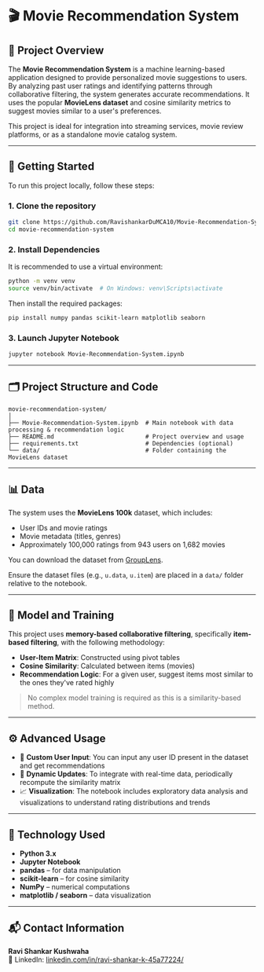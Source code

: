 # 🎬 Movie Recommendation System

## 📌 Project Overview

The **Movie Recommendation System** is a machine learning-based application designed to provide personalized movie suggestions to users. By analyzing past user ratings and identifying patterns through collaborative filtering, the system generates accurate recommendations. It uses the popular **MovieLens dataset** and cosine similarity metrics to suggest movies similar to a user's preferences.

This project is ideal for integration into streaming services, movie review platforms, or as a standalone movie catalog system.

---

## 🚀 Getting Started

To run this project locally, follow these steps:

### 1. Clone the repository

```bash
git clone https://github.com/RavishankarDuMCA10/Movie-Recommendation-System.git
cd movie-recommendation-system
```

### 2. Install Dependencies

It is recommended to use a virtual environment:

```bash
python -m venv venv
source venv/bin/activate  # On Windows: venv\Scripts\activate
```

Then install the required packages:

```bash
pip install numpy pandas scikit-learn matplotlib seaborn
```

### 3. Launch Jupyter Notebook

```bash
jupyter notebook Movie-Recommendation-System.ipynb
```

---

## 🗂️ Project Structure and Code

```
movie-recommendation-system/
│
├── Movie-Recommendation-System.ipynb  # Main notebook with data processing & recommendation logic
├── README.md                          # Project overview and usage
├── requirements.txt                   # Dependencies (optional)
└── data/                              # Folder containing the MovieLens dataset
```

---

## 📊 Data

The system uses the **MovieLens 100k** dataset, which includes:

- User IDs and movie ratings
- Movie metadata (titles, genres)
- Approximately 100,000 ratings from 943 users on 1,682 movies

You can download the dataset from [GroupLens](https://grouplens.org/datasets/movielens/100k/).

Ensure the dataset files (e.g., `u.data`, `u.item`) are placed in a `data/` folder relative to the notebook.

---

## 🧠 Model and Training

This project uses **memory-based collaborative filtering**, specifically **item-based filtering**, with the following methodology:

- **User-Item Matrix**: Constructed using pivot tables
- **Cosine Similarity**: Calculated between items (movies)
- **Recommendation Logic**: For a given user, suggest items most similar to the ones they've rated highly

> No complex model training is required as this is a similarity-based method.

---

## ⚙️ Advanced Usage

- 🎯 **Custom User Input**: You can input any user ID present in the dataset and get recommendations
- 🔄 **Dynamic Updates**: To integrate with real-time data, periodically recompute the similarity matrix
- 📈 **Visualization**: The notebook includes exploratory data analysis and visualizations to understand rating distributions and trends

---

## 🧰 Technology Used

- **Python 3.x**
- **Jupyter Notebook**
- **pandas** – for data manipulation
- **scikit-learn** – for cosine similarity
- **NumPy** – numerical computations
- **matplotlib / seaborn** – data visualization

---

## 📬 Contact Information

**Ravi Shankar Kushwaha**  
🔗 LinkedIn: [linkedin.com/in/ravi-shankar-k-45a77224/](https://www.linkedin.com/in/ravi-shankar-k-45a77224/)
